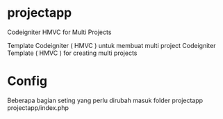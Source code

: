 # projectapp
Codeigniter HMVC for Multi Projects

Template Codeigniter ( HMVC ) untuk membuat multi project
Codeigniter Template ( HMVC ) for creating multi projects

# Config
Beberapa bagian seting yang perlu dirubah 
masuk folder projectapp
projectapp/index.php
